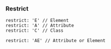 ### Restrict

    restrict: 'E' // Element
    restrict: 'A' // Attribute
    restrict: 'C' // Class
    
    restrict: 'AE' // Attribute or Element